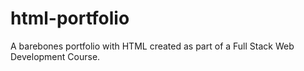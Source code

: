 # html-portfolio
A barebones portfolio with HTML created as part of a Full Stack Web Development Course.

